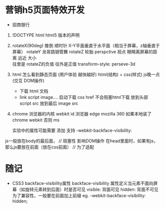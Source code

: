 #  营销h5页面特效开发
- 招商银行


1.  !DOCTYPE html
        html5 版本的声明

2. rotateX(90deg)   推倒    顺时针                                                      X-Y平面垂直于水平面（相当于屏幕，z轴垂直于屏幕）
    rotateY    龙哥跳钢管舞
    rotateZ    轮胎
    perspctive    视点    眼睛离屏幕的距离    远近    大小              
            往里是   rotateZ的负值      往外是正值
    transform-style: perseve-3d

3. html  怎么看到静态页面 (用户体验   越快越好)
    html(结构) + css(样式)      js晚一点(交互   DOM操作)
    - 下载 html 文档
    - link   script image....
        启动下载 css  href              不会阻塞html下载    放到头部
            script  src           放到最后
            image  src

4. chrome 浏览器的内核         webkit
        id 浏览器        edge
        mozilla
        360  如果本地装了chrome    webkit
            否则 ms

    实验中的属性可能需要 添加 支持
    -webkit-backface-visibility:






js一般放在body的最后面，            //    阻塞性    影响DOM操作
    在head里面时，如果有js，那么js要放在前面（放在css前面）         //   为了适配



# 随记
- CSS3 backface-visibility属性
            backface-visibility 属性定义当元素不面向屏幕（如旋转元素转到后面）时是否可见
                visible: 背面可见
                hidden: 背面不可见
                    为了兼容性，一般要在前面加上前缀        eg.   -webkit-backface-visibility: hidden;


